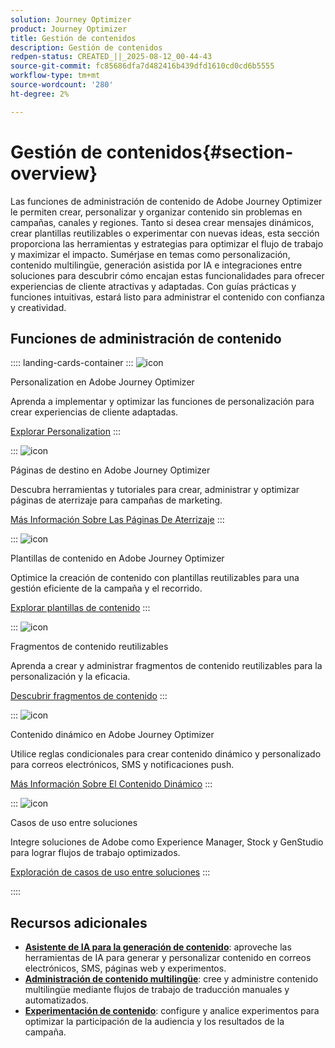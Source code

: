 ```yaml
---
solution: Journey Optimizer
product: Journey Optimizer
title: Gestión de contenidos
description: Gestión de contenidos
redpen-status: CREATED_||_2025-08-12_00-44-43
source-git-commit: fc85686dfa7d482416b439dfd1610cd0cd6b5555
workflow-type: tm+mt
source-wordcount: '280'
ht-degree: 2%

---
```



# Gestión de contenidos{#section-overview}

Las funciones de administración de contenido de Adobe Journey Optimizer le permiten crear, personalizar y organizar contenido sin problemas en campañas, canales y regiones. Tanto si desea crear mensajes dinámicos, crear plantillas reutilizables o experimentar con nuevas ideas, esta sección proporciona las herramientas y estrategias para optimizar el flujo de trabajo y maximizar el impacto. Sumérjase en temas como personalización, contenido multilingüe, generación asistida por IA e integraciones entre soluciones para descubrir cómo encajan estas funcionalidades para ofrecer experiencias de cliente atractivas y adaptadas. Con guías prácticas y funciones intuitivas, estará listo para administrar el contenido con confianza y creatividad.

## Funciones de administración de contenido

:::: landing-cards-container
:::
![icon](https://cdn.experienceleague.adobe.com/icons/bullseye.svg?lang=es)

Personalization en Adobe Journey Optimizer

Aprenda a implementar y optimizar las funciones de personalización para crear experiencias de cliente adaptadas.

[Explorar Personalization](personalization-landing-page.md)
:::

:::
![icon](https://cdn.experienceleague.adobe.com/icons/circle-play.svg?lang=es)

Páginas de destino en Adobe Journey Optimizer

Descubra herramientas y tutoriales para crear, administrar y optimizar páginas de aterrizaje para campañas de marketing.

[Más Información Sobre Las Páginas De Aterrizaje](landing-pages-landing-page.md)
:::

:::
![icon](https://cdn.experienceleague.adobe.com/icons/list-check.svg?lang=es)

Plantillas de contenido en Adobe Journey Optimizer

Optimice la creación de contenido con plantillas reutilizables para una gestión eficiente de la campaña y el recorrido.

[Explorar plantillas de contenido](content-templates-landing-page.md)
:::

:::
![icon](https://cdn.experienceleague.adobe.com/icons/puzzle-piece.svg?lang=es)

Fragmentos de contenido reutilizables

Aprenda a crear y administrar fragmentos de contenido reutilizables para la personalización y la eficacia.

[Descubrir fragmentos de contenido](fragments-landing-page.md)
:::

:::
![icon](https://cdn.experienceleague.adobe.com/icons/gear.svg?lang=es)

Contenido dinámico en Adobe Journey Optimizer

Utilice reglas condicionales para crear contenido dinámico y personalizado para correos electrónicos, SMS y notificaciones push.

[Más Información Sobre El Contenido Dinámico](dynamic-landing-page.md)
:::

:::
![icon](https://cdn.experienceleague.adobe.com/icons/puzzle-piece.svg?lang=es)

Casos de uso entre soluciones

Integre soluciones de Adobe como Experience Manager, Stock y GenStudio para lograr flujos de trabajo optimizados.

[Exploración de casos de uso entre soluciones](combine-landing-page.md)
:::

::::


## Recursos adicionales

- **[Asistente de IA para la generación de contenido](ai-assistant-landing-page.md)**: aproveche las herramientas de IA para generar y personalizar contenido en correos electrónicos, SMS, páginas web y experimentos.
- **[Administración de contenido multilingüe](content-multilingual-landing-page.md)**: cree y administre contenido multilingüe mediante flujos de trabajo de traducción manuales y automatizados.
- **[Experimentación de contenido](content-experiment-landing-page.md)**: configure y analice experimentos para optimizar la participación de la audiencia y los resultados de la campaña.
